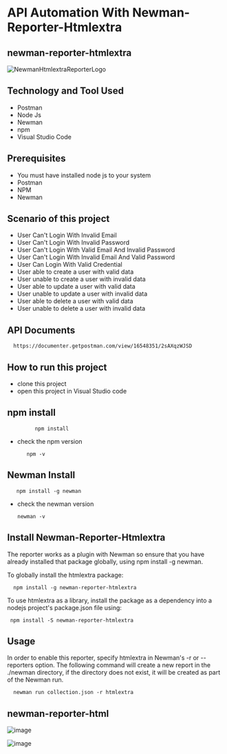 # API Automation With Newman-Reporter-Htmlextra

## newman-reporter-htmlextra
![NewmanHtmlextraReporterLogo](https://github.com/user-attachments/assets/858d8648-353a-4d16-aa80-4b48a8ab0444) 


## Technology and Tool Used
- Postman
- Node Js
- Newman
- npm
- Visual Studio Code

## Prerequisites

- You must have installed node js to your system
- Postman
- NPM
- Newman

## Scenario of this project

- User Can't Login With Invalid Email
- User Can't Login With Invalid Password
- User Can't Login With Valid Email And Invalid Password
- User Can't Login With  Invalid Email And Valid Password
- User Can Login With Valid Credential
- User able to create a user with valid data
- User unable to create a user with invalid data
- User able to update a user with valid data
- User unable to update a user with invalid data
- User able to delete a user with valid data
- User unable to delete a user with invalid data

## API Documents

      https://documenter.getpostman.com/view/16548351/2sAXqzWJSD 

## How to run this project

- clone this project
- open this project in Visual Studio code

## npm install

             npm install
            
- check the npm version

         npm -v
  
## Newman Install

       npm install -g newman
  
- check the newman version


      newman -v

## Install Newman-Reporter-Htmlextra

The reporter works as a plugin with Newman so ensure that you have already installed that package globally, 
using npm install -g newman.

To globally install the htmlextra package:

      npm install -g newman-reporter-htmlextra

To use htmlextra as a library, install the package as a dependency into a nodejs project's package.json file using:
      
     npm install -S newman-reporter-htmlextra

## Usage

In order to enable this reporter, specify htmlextra in Newman's -r or --reporters option. The following command will create a new report in the ./newman directory, if the directory does not exist, 
it will be created as part of the Newman run.

      newman run collection.json -r htmlextra

## newman-reporter-html

![image](https://github.com/user-attachments/assets/185e3bb6-9ca2-4c3c-bcf4-eeeaa575270f)

![image](https://github.com/user-attachments/assets/2becd32d-1865-4eda-bbd3-5ef64ac10cf6)








